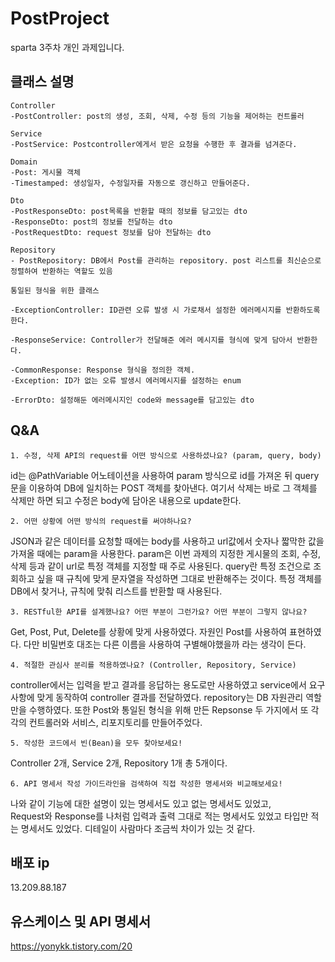 # PostProject
sparta 3주차 개인 과제입니다.


## 클래스 설명
```
Controller
-PostController: post의 생성, 조회, 삭제, 수정 등의 기능을 제어하는 컨트롤러

Service
-PostService: Postcontroller에게서 받은 요청을 수행한 후 결과를 넘겨준다.

Domain
-Post: 게시물 객체
-Timestamped: 생성일자, 수정일자를 자동으로 갱신하고 만들어준다.

Dto
-PostResponseDto: post목록을 반환할 때의 정보를 담고있는 dto
-ResponseDto: post의 정보를 전달하는 dto
-PostRequestDto: request 정보를 담아 전달하는 dto

Repository
- PostRepository: DB에서 Post를 관리하는 repository. post 리스트를 최신순으로 정렬하여 반환하는 역할도 있음
```  
  
```
통일된 형식을 위한 클래스

-ExceptionController: ID관련 오류 발생 시 가로채서 설정한 에러메시지를 반환하도록 한다.

-ResponseService: Controller가 전달해준 에러 메시지를 형식에 맞게 담아서 반환한다.

-CommonResponse: Response 형식을 정의한 객체.
-Exception: ID가 없는 오류 발생시 에러메시지를 설정하는 enum

-ErrorDto: 설정해둔 에러메시지인 code와 message를 담고있는 dto
```  
  
    
##  Q&A
```
1. 수정, 삭제 API의 request를 어떤 방식으로 사용하셨나요? (param, query, body)
```
id는 @PathVariable 어노테이션을 사용하여 param 방식으로 id를 가져온 뒤
query문을 이용하여 DB에 일치하는 POST 객체를 찾아낸다.
여기서 삭제는 바로 그 객체를 삭제만 하면 되고 수정은 body에 담아온 내용으로 update한다.
  
```
2. 어떤 상황에 어떤 방식의 request를 써야하나요?
```
JSON과 같은 데이터를 요청할 때에는 body를 사용하고 url값에서 숫자나 짧막한 값을 가져올 때에는 param을 사용한다. param은 이번 과제의 지정한 게시물의 조회, 수정, 삭제 등과 같이 url로 특정 객체를 지정할 때 주로 사용된다. query란 특정 조건으로 조회하고 싶을 때 규칙에 맞게 문자열을 작성하면 그대로 반환해주는 것이다. 특정 객체를 DB에서 찾거나, 규칙에 맞춰 리스트를 반환할 때 사용된다.
  
```
3. RESTful한 API를 설계했나요? 어떤 부분이 그런가요? 어떤 부분이 그렇지 않나요?
```
Get, Post, Put, Delete를 상황에 맞게 사용하였다. 자원인 Post를 사용하여 표현하였다. 다만 비밀번호 대조는 다른 이름을 사용하여 구별해야했을까 라는 생각이 든다.
  
```
4. 적절한 관심사 분리를 적용하였나요? (Controller, Repository, Service)
```
controller에서는 입력을 받고 결과를 응답하는 용도로만 사용하였고
service에서 요구사항에 맞게 동작하여 controller 결과를 전달하였다.
repository는 DB 자원관리 역할만을 수행하였다.
또한 Post와 통일된 형식을 위해 만든 Repsonse 두 가지에서 또 각각의 컨트롤러와 서비스, 리포지토리를 만들어주었다.
  

```
5. 작성한 코드에서 빈(Bean)을 모두 찾아보세요!
```
Controller 2개, Service 2개, Repository 1개 총 5개이다.
  
```
6. API 명세서 작성 가이드라인을 검색하여 직접 작성한 명세서와 비교해보세요!
```
  나와 같이 기능에 대한 설명이 있는 명세서도 있고 없는 명세서도 있었고,  
  Request와 Response를 나처럼 입력과 출력 그대로 적는 명세서도 있었고 타입만 적는 명세서도 있었다.
  디테일이 사람마다 조금씩 차이가 있는 것 같다.  
  
  

## 배포 ip
13.209.88.187

  
  
## 유스케이스 및 API 명세서
https://yonykk.tistory.com/20
